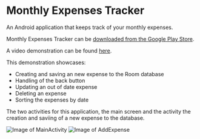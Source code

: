 # Monthly Expenses Tracker
An Android application that keeps track of your monthly expenses. 

Monthly Expenses Tracker can be [downloaded from the Google Play Store](https://play.google.com/store).

A video demonstration can be found [here](https://streamable.com/7d5nzz). 

This demonstration showcases:

* Creating and saving an new expense to the Room database
* Handling of the back button
* Updating an out of date expense
* Deleting an expense
* Sorting the expenses by date


The two activities for this application, the main screen and the activity the creation and saviing of a new expense to the database.

![Image of MainActivity](https://i.imgur.com/FjAobBl.jpg) ![Image of AddExpense](https://i.imgur.com/fHznd3l.jpg)
